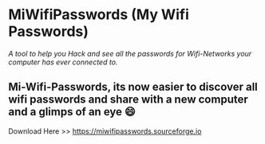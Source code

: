 # MiWifiPasswords (My Wifi Passwords)
_A tool to help you Hack and see all the passwords for Wifi-Networks your computer has ever connected to._

## Mi-Wifi-Passwords, its now easier to discover all wifi passwords and share with a new computer and a glimps of an eye :smile:

Download Here >> https://miwifipasswords.sourceforge.io
